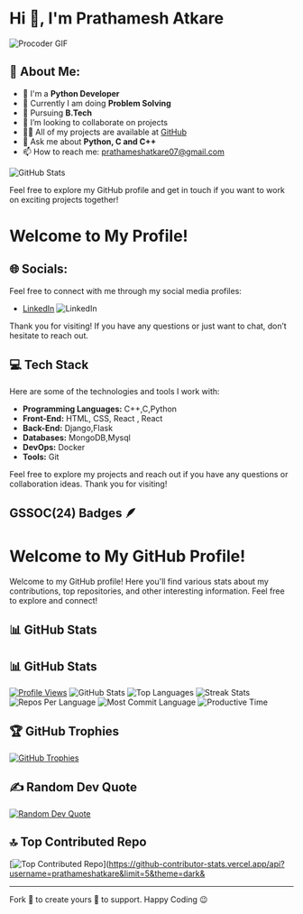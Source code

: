 # Hi 👋, I'm Prathamesh Atkare

![Procoder GIF](https://user-images.githubusercontent.com/74038190/212751818-13da6fd2-27ca-45c4-9c64-3940ccfa6fd3.gif)

## 💫 About Me:
- 🔭 I'm a **Python Developer**
- 🌱 Currently I am doing  **Problem Solving**
- 🌱 Pursuing **B.Tech**
- 👯 I’m looking to collaborate on  projects
- 👨‍💻 All of my projects are available at [GitHub](https://github.com/prathameshatkare)
- 💬 Ask me about **Python, C and C++**
- 📫 How to reach me: [prathameshatkare07@gmail.com](mailto:prathameshatkare07@gmail.com)
 
![GitHub Stats](https://user-images.githubusercontent.com/74038190/240304586-d48893bd-0757-481c-8d7e-ba3e163feae7.png)

Feel free to explore my GitHub profile and get in touch if you want to work on exciting projects together!
# Welcome to My Profile!

## 🌐 Socials:

Feel free to connect with me through my social media profiles:

- [LinkedIn]((https://www.linkedin.com/in/prathamesh-atkare-6223aa255/)) ![LinkedIn](https://img.shields.io/badge/LinkedIn-%230077B5.svg?logo=linkedin&logoColor=white)

Thank you for visiting! If you have any questions or just want to chat, don’t hesitate to reach out.

## 💻 Tech Stack

Here are some of the technologies and tools I work with:

- **Programming Languages:** C++,C,Python
- **Front-End:** HTML, CSS, React  , React 
- **Back-End:** Django,Flask
- **Databases:** MongoDB,Mysql
- **DevOps:** Docker
- **Tools:** Git

Feel free to explore my projects and reach out if you have any questions or collaboration ideas. Thank you for visiting!

## GSSOC(24) Badges 🪶

<!-- I am excited to share the badges I have earned from the GSSOC (GirlScript Summer of Code) 2024 program. You can find more details and see my achieveme

<div align="center" dir="auto">
  <a href="https://gssoc.girlscript.tech/leaderboard" rel="nofollow">
    <img src="https://raw.githubusercontent.com/girlscript/gssoc-website-new/main/public/badges/postman.png" width="85px" height="85px" style="max-width: 100%;">
    <img src="https://github.com/girlscript/gssoc-website-new/raw/main/public/badges/1.png" width="85px" height="85px" style="max-width: 100%;">
    <img src="https://github.com/girlscript/gssoc-website-new/raw/main/public/badges/2.png" width="85px" height="85px" style="max-width: 100%;">
    <img src="https://github.com/girlscript/gssoc-website-new/raw/main/public/badges/3.png" width="85px" height="85px" style="max-width: 100%;">
    <img src="https://github.com/girlscript/gssoc-website-new/raw/main/public/badges/4.png" width="85px" height="85px" style="max-width: 100%;">
    <img src="https://github.com/girlscript/gssoc-website-new/raw/main/public/badges/5.png" width="85px" height="85px" style="max-width: 100%;">
    <img src="https://github.com/girlscript/gssoc-website-new/raw/main/public/badges/6.png" width="85px" height="85px" style="max-width: 100%;">
    <img src="https://github.com/girlscript/gssoc-website-new/raw/main/public/badges/7.png" width="85px" height="85px" style="max-width: 100%;">
    <img src="https://github.com/girlscript/gssoc-website-new/raw/main/public/badges/8.png" width="85px" height="85px" style="max-width: 100%;">
  </a>
</div> -->
# Welcome to My GitHub Profile!

Welcome to my GitHub profile! Here you'll find various stats about my contributions, top repositories, and other interesting information. Feel free to explore and connect!

## 📊 GitHub Stats

## 📊 GitHub Stats

[![Profile Views](https://komarev.com/ghpvc/?username=prathameshatkare&abbreviated=true)](https://github.com/prathameshatkare)
![GitHub Stats](https://github-readme-stats.vercel.app/api?username=prathameshatkare&theme=blue-green&hide_border=true&include_all_commits=false&count_private=true)
![Top Languages](https://github-readme-stats.vercel.app/api/top-langs/?username=prathameshatkare&theme=blue-green&hide_border=true&include_all_commits=false&count_private=true&layout=compact)
![Streak Stats](https://github-readme-streak-stats.herokuapp.com/?user=prathameshatkare&theme=blue-green&hide_border=true)
![Repos Per Language](http://github-profile-summary-cards.vercel.app/api/cards/repos-per-language?username=prathameshatkare&theme=blue_green)
![Most Commit Language](http://github-profile-summary-cards.vercel.app/api/cards/most-commit-language?username=prathameshatkare&theme=blue_green)
![Productive Time](http://github-profile-summary-cards.vercel.app/api/cards/productive-time?username=prathameshatkare&theme=blue_green&utcOffset=8)


## 🏆 GitHub Trophies

[![GitHub Trophies](https://github-profile-trophy.vercel.app/?username=prathameshatkare&theme=shadow_blue&no-frame=false&no-bg=true&margin-w=4)](https://github.com/prathameshatkare)


## ✍️ Random Dev Quote

[![Random Dev Quote](https://quotes-github-readme.vercel.app/api?type=horizontal&theme=radical)](https://quotes-github-readme.vercel.app/api?type=horizontal&theme=radical)

## 🔝 Top Contributed Repo

[![Top Contributed Repo](https://github-contributor-stats.vercel.app/api?username=prathameshatkare&limit=5&theme=dark&combine_all_yearly_contributions=true)](https://github-contributor-stats.vercel.app/api?username=prathameshatkare&limit=5&theme=dark&



---

Fork 🍴 to create yours 🌟 to support. Happy Coding 😉
